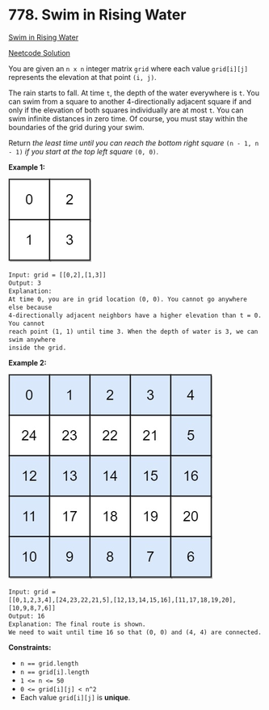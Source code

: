 # 778. Swim in Rising Water

[Swim in Rising Water](https://leetcode.com/problems/swim-in-rising-water/description/)

[Neetcode Solution](https://www.youtube.com/watch?v=amvrKlMLuGY&pp=ygUdbmVldGNvZGUgU3dpbSBJbiBSaXNpbmcgV2F0ZXI%3D)

You are given an `n x n` integer matrix `grid` where each value `grid[i][j]`
represents the elevation at that point `(i, j)`.

The rain starts to fall. At time `t`, the depth of the water everywhere is `t`.
You can swim from a square to another 4-directionally adjacent square if and
only if the elevation of both squares individually are at most `t`. You can swim
infinite distances in zero time. Of course, you must stay within the boundaries
of the grid during your swim.

Return <em>the least time until you can reach the bottom right square</em>
`(n - 1, n - 1)` <em>if you start at the top left square</em> `(0, 0)`.

**Example 1:**

<img src="./swim_in_rising_water_01.jpg" />

```
Input: grid = [[0,2],[1,3]]
Output: 3
Explanation:
At time 0, you are in grid location (0, 0). You cannot go anywhere else because
4-directionally adjacent neighbors have a higher elevation than t = 0. You cannot
reach point (1, 1) until time 3. When the depth of water is 3, we can swim anywhere
inside the grid.
```

**Example 2:**

<img src="./swim_in_rising_water_02.jpg" />

```
Input: grid =
[[0,1,2,3,4],[24,23,22,21,5],[12,13,14,15,16],[11,17,18,19,20],[10,9,8,7,6]]
Output: 16
Explanation: The final route is shown.
We need to wait until time 16 so that (0, 0) and (4, 4) are connected.
```

**Constraints:**

- `n == grid.length`
- `n == grid[i].length`
- `1 <= n <= 50`
- `0 <= grid[i][j] < n^2`
- Each value `grid[i][j]` is <b>unique</b>.
